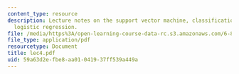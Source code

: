 ```yaml
---
content_type: resource
description: Lecture notes on the support vector machine, classification errors, regularization,
  logistic regression.
file: /media/https%3A/open-learning-course-data-rc.s3.amazonaws.com/6-867-machine-learning-fall-2006/59a63d2efbe8aa01041937ff539a449a_lec4.pdf
file_type: application/pdf
resourcetype: Document
title: lec4.pdf
uid: 59a63d2e-fbe8-aa01-0419-37ff539a449a
---
```

